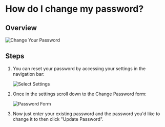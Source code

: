 # How do I change my password? #
## Overview ##
![Change Your Password][1]

## Steps ##
1. You can reset your password by accessing your settings in the navigation bar:

    ![Select Settings][2]

2. Once in the settings scroll down to the Change Password form:

    ![Password Form][3]

3. Now just enter your existing password and the password you'd like
to change it to then click "Update Password".

[1]: https://s3.amazonaws.com/sagebrew/long_term_static/help/change_password.gif
[2]: https://s3.amazonaws.com/sagebrew/long_term_static/help/settings_select.png
[3]: https://s3.amazonaws.com/sagebrew/long_term_static/help/password_form.png